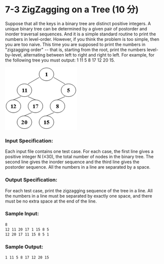 # 7-3 ZigZagging on a Tree (10 分)

Suppose that all the keys in a binary tree are distinct positive integers. A unique binary tree can be determined by a given pair of postorder and inorder traversal sequences. And it is a simple standard routine to print the numbers in level-order. However, if you think the problem is too simple, then you are too naive. This time you are supposed to print the numbers in "zigzagging order" -- that is, starting from the root, print the numbers level-by-level, alternating between left to right and right to left. For example, for the following tree you must output: 1 11 5 8 17 12 20 15.

![img](../image/WK4_7-3_Figure1.png)  

### Input Specification:

Each input file contains one test case. For each case, the first line gives a positive integer N (≤30), the total number of nodes in the binary tree. The second line gives the inorder sequence and the third line gives the postorder sequence. All the numbers in a line are separated by a space.

### Output Specification:

For each test case, print the zigzagging sequence of the tree in a line. All the numbers in a line must be separated by exactly one space, and there must be no extra space at the end of the line.

### Sample Input:

```in
8
12 11 20 17 1 15 8 5
12 20 17 11 15 8 5 1
```

### Sample Output:

```out
1 11 5 8 17 12 20 15
```
